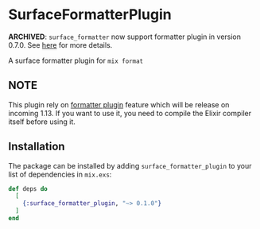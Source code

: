 # SurfaceFormatterPlugin

**ARCHIVED**: `surface_formatter` now support formatter plugin in version 0.7.0. See [here](https://github.com/surface-ui/surface_formatter/commit/4d6d2eb09d27ff82d87cae5dc3b4167a188aaa7e) for more details.

A surface formatter plugin for `mix format`

## NOTE

This plugin rely on [formatter plugin](https://github.com/elixir-lang/elixir/pull/11246) feature which will be release on incoming 1.13. If you want to use it, you need to compile the
Elixir compiler itself before using it.

## Installation

The package can be installed by adding `surface_formatter_plugin`
to your list of dependencies in `mix.exs`:

```elixir
def deps do
  [
    {:surface_formatter_plugin, "~> 0.1.0"}
  ]
end
```
